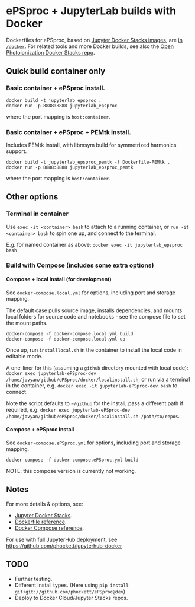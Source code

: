 # ePSproc + JupyterLab builds with Docker

Dockerfiles for ePSproc, based on [Jupyter Docker Stacks images](https://jupyter-docker-stacks.readthedocs.io/en/latest/index.html), are [in `/docker`](https://github.com/phockett/ePSproc/tree/dev/docker). For related tools and more Docker builds, see also the [Open Photoionization Docker Stacks repo](https://github.com/phockett/open-photoionization-docker-stacks).


## Quick build container only

### Basic container + ePSproc install.

```
docker build -t jupyterlab_epsproc .
docker run -p 8888:8888 jupyterlab_epsproc
```

where the port mapping is `host:container`.


### Basic container + ePSproc + PEMtk install.

Includes PEMtk install, with libmsym build for symmetrized harmonics support.

```
docker build -t jupyterlab_epsproc_pemtk -f Dockerfile-PEMtk .
docker run -p 8888:8888 jupyterlab_epsproc_pemtk
```

where the port mapping is `host:container`.


## Other options

### Terminal in container

Use `exec -it <container> bash` to attach to a running container, or `run -it <container> bash` to spin one up, and connect to the terminal.

E.g. for named container as above: `docker exec -it jupyterlab_epsproc bash`


### Build with Compose (includes some extra options)

#### Compose + local install (for development)

See `docker-compose.local.yml` for options, including port and storage mapping.

The default case pulls source image, installs dependencies, and mounts local folders for source code and notebooks - see the compose file to set the mount paths.

```
docker-compose -f docker-compose.local.yml build
docker-compose -f docker-compose.local.yml up
```

Once up, run `installlocal.sh` in the container to install the local code in editable mode.

A one-liner for this (assuming a `github` directory mounted with local code): `docker exec jupyterlab-ePSproc-dev /home/jovyan/github/ePSproc/docker/localinstall.sh`, or run via a terminal in the container, e.g. `docker exec -it jupyterlab-ePSproc-dev bash` to connect.

Note the script defaults to `~/github` for the install, pass a different path if required, e.g. `docker exec jupyterlab-ePSproc-dev /home/jovyan/github/ePSproc/docker/localinstall.sh /path/to/repos`.



#### Compose + ePSproc install

See `docker-compose.ePSproc.yml` for options, including port and storage mapping.

```
docker-compose -f docker-compose.ePSproc.yml build
```

NOTE: this compose version is currently not working.


## Notes

For more details & options, see:

- [Jupyter Docker Stacks](https://jupyter-docker-stacks.readthedocs.io/en/latest/using/running.html).
- [Dockerfile reference](https://docs.docker.com/engine/reference/builder/).
- [Docker Compose reference](https://docs.docker.com/compose/compose-file/compose-file-v3/).

For use with full JupyterHub deployment, see https://github.com/phockett/jupyterhub-docker


## TODO

- Further testing.
- Different install types. (Here using `pip install git+git://github.com/phockett/ePSproc@dev`).
- Deploy to Docker Cloud/Jupyter Stacks repos.
